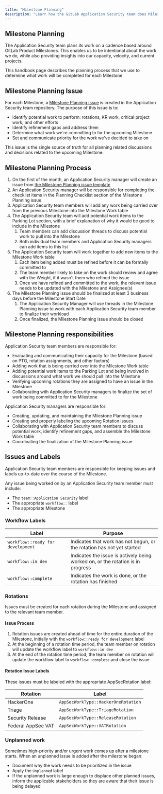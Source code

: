 ```yaml
---
title: "Milestone Planning"
description: "Learn how the GitLab Application Security team does Milestone Planning"
---
```


## Milestone Planning

The Application Security team plans its work on a cadence based around GitLab Product Milestones. This enables us to be intentional about the work we do, while also providing insights into our capacity, velocity, and current projects.

This handbook page describes the planning process that we use to determine what work will be completed for each Milestone.

## Milestone Planning Issue

For each Milestone, a [Milestone Planning issue](https://gitlab.com/gitlab-com/gl-security/product-security/appsec/appsec-team/-/issues/?label_name%5B%5D=Milestone%20Planning) is created in the Application Security team repository. The purpose of this issue is to:

- Identify potential work to perform: rotations, KR work, critical project work, and other efforts
- Identify refinement gaps and address them
- Determine what work we're committing to for the upcoming Milestone
- Set and communicate priority for the work we've decided to take on

This issue is the single source of truth for all planning related discussions and decisions related to the upcoming Milestone.

## Milestone Planning Process

1. On the first of the month, an Application Security manager will create an issue from [the Milestone Planning issue template](https://gitlab.com/gitlab-com/gl-security/product-security/appsec/appsec-team/-/issues/new?issuable_template=milestone_planning)
1. An Application Security manager will be responsible for completing the checklist items in the Planning Checklist section of the Milestone Planning issue
1. Application Security team members will add any work being carried over from the previous Milestone into the Milestone Work table
1. The Application Security team will add potential work items to the Parking Lot section, with a brief explanation of why it would be good to include in the Milestone
    1. Team members can add discussion threads to discuss potential work to pull into the Milestone
    1. Both individual team members and Application Security managers can add items to this list
1. The Application Security team will work together to add new items to the Milestone Work table
    1. Each item being added must be refined before it can be formally committed to
    1. The team member likely to take on the work should review and agree with the Weight, if it wasn't them who refined the issue
    1. Once we have refined and committed to the work, the relevant issue needs to be updated with the Milestone and Assignee(s)
1. The Milestone Planning issue should be finalized at least 3 business days before the Milestone Start Date
    1. The Application Security Manager will use threads in the Milestone Planning issue to work with each Application Security team member to finalize their workload
    1. Once finalized, the Milestone Planning issue should be closed

## Milestone Planning responsibilities

Application Security team members are responsible for:

- Evaluating and communicating their capacity for the Milestone (based on PTO, rotation assignments, and other factors)
- Adding work that is being carried over into the Milestone Work table
- Adding potential work items to the Parking Lot and being involved in discussions around what work we should pull into the Milestone
- Verifying upcoming rotations they are assigned to have an issue in the Milestone
- Collaborating with Application Security managers to finalize the set of work being committed to for the Milestone

Application Security managers are responsible for:

- Creating, updating, and maintaining the Milestone Planning issue
- Creating and properly labeling the upcoming Rotation issues
- Collaborating with Application Security team members to discuss potential work, identify refinement gaps, and assemble the Milestone Work table
- Coordinating the finalization of the Milestone Planning issue

## Issues and Labels

Application Security team members are responsible for keeping issues and labels up-to-date over the course of the Milestone.

Any issue being worked on by an Application Security team member must include:

- The `team::Application Security` label
- The appropriate `workflow::` label
- The appropriate Milestone

### Workflow Labels

| Label | Purpose |
| --- | --- |
| `workflow::ready for development` | Indicates that work has not begun, or the rotation has not yet started |
| `workflow::in dev` | Indicates the issue is actively being worked on, or the rotation is in progress |
| `workflow::complete` | Indicates the work is done, or the rotation has finished |

### Rotations

Issues must be created for each rotation during the Milestone and assigned to the relevant team member.

#### Issue Process

1. Rotation issues are created ahead of time for the entire duration of the Milestone, initially with the `workflow::ready for development` label
1. At the beginning of a rotation time period, the team member on rotation will update the workflow label to `workflow::in dev`
1. At the end of the rotation time period, the team member on rotation will update the workflow label to `workflow::complete` and close the issue

#### Rotation Issue Labels

These issues must be labeled with the appropriate AppSecRotation label:

| Rotation | Label |
| --- | --- |
| HackerOne | `AppSecWorkType::HackerOneRotation` |
| Triage | `AppSecWorkType::TriageRotation` |
| Security Release | `AppSecWorkType::ReleaseRotation` |
| Federal AppSec VAT | `AppSecWorkType::VATRotation` |

### Unplanned work

Sometimes high-priority and/or urgent work comes up after a milestone starts. When an unplanned issue is added after the milestone began:

- Document why the work needs to be prioritized in the issue
- Apply the `Unplanned` label
- If the unplanned work is large enough to displace other planned issues, inform the applicable stakeholders so they are aware that their issue is being delayed

